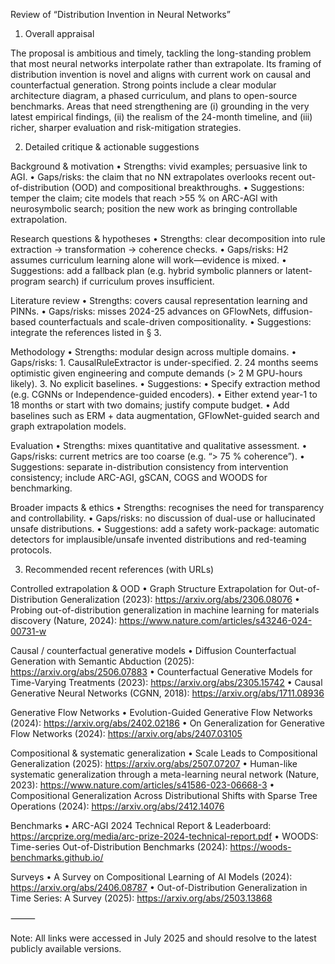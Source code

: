 Review of “Distribution Invention in Neural Networks”

1. Overall appraisal

The proposal is ambitious and timely, tackling the long-standing problem that most neural networks interpolate rather than extrapolate. Its framing of distribution invention is novel and aligns with current work on causal and counterfactual generation. Strong points include a clear modular architecture diagram, a phased curriculum, and plans to open-source benchmarks. Areas that need strengthening are (i) grounding in the very latest empirical findings, (ii) the realism of the 24-month timeline, and (iii) richer, sharper evaluation and risk-mitigation strategies.

2. Detailed critique & actionable suggestions

Background & motivation
	•	Strengths: vivid examples; persuasive link to AGI.
	•	Gaps/risks: the claim that no NN extrapolates overlooks recent out-of-distribution (OOD) and compositional breakthroughs.
	•	Suggestions: temper the claim; cite models that reach >55 % on ARC-AGI with neurosymbolic search; position the new work as bringing controllable extrapolation.

Research questions & hypotheses
	•	Strengths: clear decomposition into rule extraction → transformation → coherence checks.
	•	Gaps/risks: H2 assumes curriculum learning alone will work—evidence is mixed.
	•	Suggestions: add a fallback plan (e.g. hybrid symbolic planners or latent-program search) if curriculum proves insufficient.

Literature review
	•	Strengths: covers causal representation learning and PINNs.
	•	Gaps/risks: misses 2024-25 advances on GFlowNets, diffusion-based counterfactuals and scale-driven compositionality.
	•	Suggestions: integrate the references listed in § 3.

Methodology
	•	Strengths: modular design across multiple domains.
	•	Gaps/risks:
	1.	CausalRuleExtractor is under-specified.
	2.	24 months seems optimistic given engineering and compute demands (> 2 M GPU-hours likely).
	3.	No explicit baselines.
	•	Suggestions:
	•	Specify extraction method (e.g. CGNNs or Independence-guided encoders).
	•	Either extend year-1 to 18 months or start with two domains; justify compute budget.
	•	Add baselines such as ERM + data augmentation, GFlowNet-guided search and graph extrapolation models.

Evaluation
	•	Strengths: mixes quantitative and qualitative assessment.
	•	Gaps/risks: current metrics are too coarse (e.g. “> 75 % coherence”).
	•	Suggestions: separate in-distribution consistency from intervention consistency; include ARC-AGI, gSCAN, COGS and WOODS for benchmarking.

Broader impacts & ethics
	•	Strengths: recognises the need for transparency and controllability.
	•	Gaps/risks: no discussion of dual-use or hallucinated unsafe distributions.
	•	Suggestions: add a safety work-package: automatic detectors for implausible/unsafe invented distributions and red-teaming protocols.

3. Recommended recent references (with URLs)

Controlled extrapolation & OOD
	•	Graph Structure Extrapolation for Out-of-Distribution Generalization (2023): https://arxiv.org/abs/2306.08076
	•	Probing out-of-distribution generalization in machine learning for materials discovery (Nature, 2024): https://www.nature.com/articles/s43246-024-00731-w

Causal / counterfactual generative models
	•	Diffusion Counterfactual Generation with Semantic Abduction (2025): https://arxiv.org/abs/2506.07883
	•	Counterfactual Generative Models for Time-Varying Treatments (2023): https://arxiv.org/abs/2305.15742
	•	Causal Generative Neural Networks (CGNN, 2018): https://arxiv.org/abs/1711.08936

Generative Flow Networks
	•	Evolution-Guided Generative Flow Networks (2024): https://arxiv.org/abs/2402.02186
	•	On Generalization for Generative Flow Networks (2024): https://arxiv.org/abs/2407.03105

Compositional & systematic generalization
	•	Scale Leads to Compositional Generalization (2025): https://arxiv.org/abs/2507.07207
	•	Human-like systematic generalization through a meta-learning neural network (Nature, 2023): https://www.nature.com/articles/s41586-023-06668-3
	•	Compositional Generalization Across Distributional Shifts with Sparse Tree Operations (2024): https://arxiv.org/abs/2412.14076

Benchmarks
	•	ARC-AGI 2024 Technical Report & Leaderboard: https://arcprize.org/media/arc-prize-2024-technical-report.pdf
	•	WOODS: Time-series Out-of-Distribution Benchmarks (2024): https://woods-benchmarks.github.io/

Surveys
	•	A Survey on Compositional Learning of AI Models (2024): https://arxiv.org/abs/2406.08787
	•	Out-of-Distribution Generalization in Time Series: A Survey (2025): https://arxiv.org/abs/2503.13868

⸻

Note: All links were accessed in July 2025 and should resolve to the latest publicly available versions.
